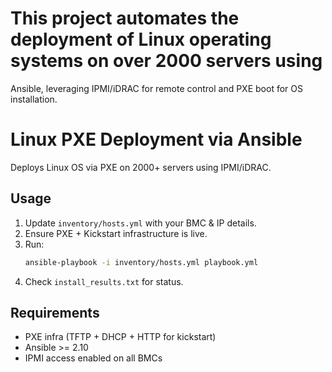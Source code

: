 # This project automates the deployment of Linux operating systems on over 2000 servers using
Ansible, leveraging IPMI/iDRAC for remote control and PXE boot for OS installation.


# Linux PXE Deployment via Ansible

Deploys Linux OS via PXE on 2000+ servers using IPMI/iDRAC.

## Usage

1. Update `inventory/hosts.yml` with your BMC & IP details.
2. Ensure PXE + Kickstart infrastructure is live.
3. Run:
   ```bash
   ansible-playbook -i inventory/hosts.yml playbook.yml
   ```
4. Check `install_results.txt` for status.

## Requirements

- PXE infra (TFTP + DHCP + HTTP for kickstart)
- Ansible >= 2.10
- IPMI access enabled on all BMCs
